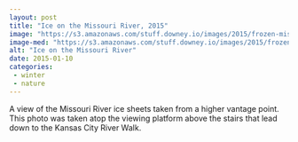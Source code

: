```yaml
---
layout: post
title: "Ice on the Missouri River, 2015"
image: "https://s3.amazonaws.com/stuff.downey.io/images/2015/frozen-missouri-river-1.jpg"
image-med: "https://s3.amazonaws.com/stuff.downey.io/images/2015/frozen-missouri-river-1-750.jpg"
alt: "Ice on the Missouri River"
date: 2015-01-10
categories:
 - winter
 - nature
---
```


A view of the Missouri River ice sheets taken from a higher vantage point.  This photo was taken atop the viewing platform above the stairs that lead down to the Kansas City River Walk.
